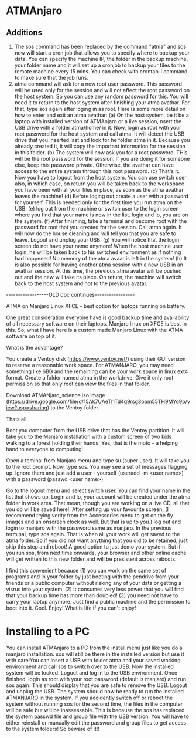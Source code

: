 # ATMAnjaro

## Additions
1. The sos command has been replaced by the command "atma" and sos now will start a cron job that allows you to specify where to backup your data. You can specify the machine IP, the folder in the backup machine, your folder name and it will set up a cronjob to backup your files to the remote machine every 15 mins. You can check with crontab-l command to make sure that the job runs.
2. atma command will ask for a new root user password. This password will be used only for the session and will not affect the root password on the host system. So you can use any random password for this. You will need it to return to the host system after finishing your atma avathar. For that, type sos again after loging in as root. Here is some more detail on how to enter and exit an atma avathar:
    (a) On the host system, be it be a laptop with installed version of ATMAnjaro or a live session, nsert the USB drive with a folder atma/home/<your avathar user name> in it. Now, login as root with your root password for the host system and call atma. It will detect the USB drive that you inserted last and look for he folder atma in it. Because you already created it, it will copy the important information for the session in this folder. 
    (b) The system will now ask you for a root password. THis will be the root password for the session. If you are doing it for someone else, keep this password private. Otherwise, the avathar can have access to the entire system through this root password.
    (c) That's it. Now you have to logout from the host system. You can use switch user also, in which case, on return you will be taken back to the workspace you have been with all your files in place, as soon as the atma avathar leaves the machine!
    (d) Before loging out,create a user <your avathar user name> with a password for yourself. This is needed only for the first time you run atma on the USB.
    (e) log out from the machine or switch user to the login screen where you find that your name is now in the list. login and lo, you are on the system.
    (f) After finishing, take a terminal and become root with the password for root that you created for the session. Call atma again. It will now do the house cleaning and will tell you that you are safe to leave. Logout and unplug your USB.
    (g) You will notice that the login screen do not have your name anymore! When the host machine user login, he will be taken back to his switched environment as if nothing had happened! No memory of the atma avaar is left in the system!
    (h) It is also possible for having another atma session with a new USB in an avathar session. At this time, the previous atma avatar will be pushed out and the new will take its place. On return, the machine will switch back to the host system and not to the previous avatar.

------------------OLD doc continues-----------------
  
ATMA on Manjaro Linux XFCE - best option for laptops running on battery. 

One great consideration everyone have is good backup time and availability of all necessary software on their laptops. Manjaro linux on XFCE is best in this. So, what I have here is a custom made Manjaro Linux with the ATMA software on top of it.

What is the advantage?

You create a Ventoy disk (https://www.ventoy.net/) using their GUI version to reserve a reasonable work space. For ATMANJARO, you may need something like 6BG and the remaining can be your work space in linux ext4 format. Create a folder named atma in the workdrive. Give it only root permission so that only root can view the files in that folder.

Download ATMANjaro_science.iso image (https://drive.google.com/file/d/15Ak7UAeTI1Td4q9rsg3obm55TH9MYo9p/view?usp=sharing) to the Ventoy folder. 

Thats all.

Boot you computer from the USB drive that has the Ventoy partition. It will take you to the Manjaro installation with a custom screen of two kids walking to a forest holding their hands. Yes, that is the moto - a helping hand to everyone to computing!

Open a teminal from Manjaro menu and type su (super user). It will take you to the root prompt. Now, type sos. You may see a set of messages flagging up. Ignore them and just add a user - yourself (useradd -m \<user name\>) with a password (passwd \<user name\>)

Go to the logout menu and select switch user. You can find your name in the list that shows up. Login and lo, your account will be created under the atma folder in work area. That mean, though you are working on a live CD, all that you do will be saved here!. After setting up your favourite screen, (I recommend trying verity from the Accessories menu to get on the fly images and an onscreen  clock as well. But that is up to you.) log out and login to manjaro with the password same as manjaro. In the previous terminal, type sos again. That is when all your work will get saved to the atma folder. So if you did not want anything that you did to be retained, just skip this step and reboot! A good option to just demo your system. But if you run sos, from next time onwards, your browser and other online cache will get written to this new folder and will be presistent across reboots.

I find this convenient because (1) you can work on the same set of programs and in your folder by just booting with the pendrive from your friends or a public computer without risking any of your data or getting a visrus into your system. (2) It consumes very less power that you will find that your backup time has more than doubled! (3) you need not have to carry your laptop anymore. Just find a public machine and the permission to boot into it. Cool. Enjoy! What is life if you can't enjoy! 

# Installing to a PC

You can install ATMAnjaro to a PC from the install menu just like you do a manjaro installation. sos will still be there in the installed version but use it with care!You can insert a USB with folder atma and your saved working environment and call sos to switch over to the USB. Now the installed system will be locked. Logout and log in to the USB environment. Once finished, login as root with your root password (default is manjaro) and run sos again. This should display that you are safe to remove the USB. Logout and unplug the USB. The system should now be ready to run the installed ATMANJARO in the system. If you accidently switch off or reboot the system without running sos for the second time, the files in the computer will be safe but will be inassessable. This is because the sos has replaced the system passwd file and group file with the USB version. You will have to either reinstall or manually edit the password and group files to get access to the system folders! So beware of it!!
